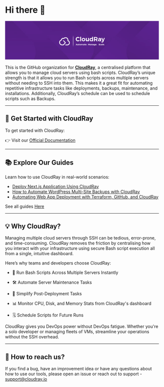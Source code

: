 # Hi there 👋

![CloudRay Banner](/cloudray.png)

This is the GitHub organization for **[CloudRay](https://cloudray.io)**, a centralised platform that allows you to manage cloud servers using bash scripts. CloudRay’s unique strength is that it allows you to run Bash scripts across multiple servers without needing to SSH into them. This makes it a great fit for automating repetitive infrastructure tasks like deployments, backups, maintenance, and installations. Additionally, CloudRay’s schedule can be used to schedule scripts such as Backups.

---

## 🚀 Get Started with CloudRay

To get started with CloudRay:

👉 Visit our [Official Documentation](https://cloudray.io/docs/getting-started)

---

## 📚 Explore Our Guides

Learn how to use CloudRay in real-world scenarios:

- [Deploy Next.js Application Using CloudRay](https://cloudray.io/articles/deploy-nextjs-application)
- [How to Automate WordPress Multi-Site Backups with CloudRay](https://cloudray.io/articles/automate-wordpress-multi-site-backups)
- [Automating Web App Deployment with Terraform, GitHub, and CloudRay](https://cloudray.io/articles/automate-web-app-deployment-using-terraform-and-cloudray)

See all guides [Here](https://cloudray.io/articles)

---

## 💡 Why CloudRay?

Managing multiple cloud servers through SSH can be tedious, error-prone, and time-consuming. CloudRay removes the friction by centralising how you interact with your infrastructure using secure Bash script execution all from a single, intuitive dashboard.

Here’s why teams and developers choose CloudRay:

- 🚀 Run Bash Scripts Across Multiple Servers Instantly

- 🛠️ Automate Server Maintenance Tasks

- 🔄 Simplify Post-Deployment Tasks

- 📊 Monitor CPU, Disk, and Memory Stats from CloudRay's dashboard

- 🗓️ Schedule Scripts for Future Runs

CloudRay gives you DevOps power without DevOps fatigue.
Whether you're a solo developer or managing fleets of VMs, streamline your operations without the SSH overhead.

---

## 💬 How to reach us?

If you find a bug, have an improvement idea or have any questions about how to use our tools, please open an issue or reach out to support - support@cloudray.io

